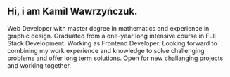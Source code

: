 ## Hi, i am Kamil Wawrzyńczuk.

Web Developer with master degree in mathematics and experience in graphic design. Graduated from a one-year long intensive course in Full Stack Development. Working as Frontend Developer.
Looking forward to combining my work experience and knowledge to solve challenging problems and offer long term solutions.
Open for new challanging projects and working together.

<!-- ![Anurag's GitHub stats](https://github-readme-stats.vercel.app/api?username=kamilwawrzynczuk&show_icons=true&theme=transparent)


![](https://komarev.com/ghpvc/?username=kamilwawrzynczuk&color=lightgray)
 -->
